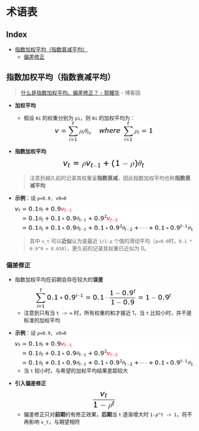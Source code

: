 术语表
===

Index
---
<!-- TOC -->

- [指数加权平均（指数衰减平均）](#指数加权平均指数衰减平均)
    - [偏差修正](#偏差修正)

<!-- /TOC -->

## 指数加权平均（指数衰减平均）
> [什么是指数加权平均、偏差修正？ - 郭耀华](http://www.cnblogs.com/guoyaohua/p/8544835.html) - 博客园 
- **加权平均**
    - 假设 `θi` 的权重分别为 `ρi`，则 `θi` 的加权平均为：
    <div align="center"><a href="http://www.codecogs.com/eqnedit.php?latex=\fn_jvn&space;v=\sum_{i=1}^t\rho_i\theta_i,\quad&space;where\&space;\sum_{i=1}^t\rho_i=1"><img src="../_assets/公式_20180903213109.png" height="" /></a></div>

- **指数加权平均**
    <div align="center"><a href="http://www.codecogs.com/eqnedit.php?latex=\fn_jvn&space;\large&space;v_t=\rho&space;v_{t-1}&plus;(1-\rho)\theta_t"><img src="../_assets/公式_20180903203229.png" height="" /></a></div>

    > 注意到越久前的记录其权重呈**指数衰减**，因此指数加权平均也称**指数衰减平均**
- **示例**：设 `ρ=0.9, v0=0`

    <div align="center"><a href="http://www.codecogs.com/eqnedit.php?latex=\fn_jvn&space;\begin{aligned}&space;v_t&=0.1\theta_t&plus;0.9{\color{Red}v_{t-1}}\\&space;&=0.1\theta_t&plus;0.1*0.9\theta_{t-1}&plus;0.9^2{\color{Red}v_{t-2}}\\&space;&=0.1\theta_t&plus;0.1*0.9\theta_{t-1}&plus;0.1*0.9^2\theta_{t-2}&plus;\cdots&plus;0.1*0.9^{t-1}\theta_1&space;\end{aligned}"><img src="../_assets/公式_20180903210625.png" height="" /></a></div>
    
    > 其中 `v_t` 可以**近似**认为是最近 `1/1-ρ` 个值的滑动平均（`ρ=0.9`时，`0.1 * 0.9^9 ≈ 0.038`），更久前的记录其权重已近似为 0。

### 偏差修正
- 指数加权平均在前期会存在较大的**误差**
    <div align="center"><a href="http://www.codecogs.com/eqnedit.php?latex=\fn_jvn&space;\sum_{i=1}^t0.1*0.9^{i-1}=0.1\cdot\frac{1-0.9^t}{1-0.9}=1-0.9^t"><img src="../_assets/公式_20180903212935.png" height="" /></a></div>
    
    - 注意到只有当 `t -> ∞` 时，所有权重的和才接近 1，当 `t` 比较小时，并不是标准的加权平均
- **示例**：设 `ρ=0.9, v0=0`
    <div align="center"><a href="http://www.codecogs.com/eqnedit.php?latex=\fn_jvn&space;\begin{aligned}&space;v_t&=0.1\theta_t&plus;0.9{\color{Red}v_{t-1}}\\&space;&=0.1\theta_t&plus;0.1*0.9\theta_{t-1}&plus;0.9^2{\color{Red}v_{t-2}}\\&space;&=0.1\theta_t&plus;0.1*0.9\theta_{t-1}&plus;0.1*0.9^2\theta_{t-2}&plus;\cdots&plus;0.1*0.9^{t-1}\theta_1&space;\end{aligned}"><img src="../_assets/公式_20180903210625.png" height="" /></a></div>

    - 当 `t` 较小时，与希望的加权平均结果差距较大
- **引入偏差修正**
    <div align="center"><a href="http://www.codecogs.com/eqnedit.php?latex=\fn_jvn&space;\large&space;\frac{v_t}{1-\rho^t}"><img src="../_assets/公式_20180903213410.png" height="" /></a></div>

    - 偏差修正只对**前期**的有修正效果，**后期**当 `t` 逐渐增大时 `1-ρ^t -> 1`，将不再影响 `v_t`，与期望相符